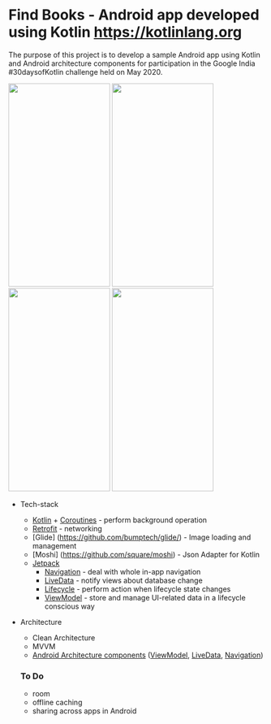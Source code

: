 # Find Books - Android app developed using Kotlin https://kotlinlang.org

The purpose of this project is to develop a sample Android app using Kotlin and Android architecture components for participation in the Google India #30daysofKotlin challenge held on May 2020.

<img src="https://user-images.githubusercontent.com/39544287/83970445-5ed8b080-a8f3-11ea-978f-5fb525d418eb.png" width="200" height="400"> <img src="https://user-images.githubusercontent.com/39544287/83970441-5da78380-a8f3-11ea-9095-c4eb762d14e8.png" width="200" height="400"> <img src="https://user-images.githubusercontent.com/39544287/83970438-5b452980-a8f3-11ea-982e-64d3e7ba317c.png" width="200" height="400"> <img src="https://user-images.githubusercontent.com/39544287/83970433-57190c00-a8f3-11ea-911f-c29bd3fba0be.png" width="200" height="400">

* Tech-stack
    * [Kotlin](https://kotlinlang.org/) + [Coroutines](https://kotlinlang.org/docs/reference/coroutines-overview.html) - perform background operation
    * [Retrofit](https://square.github.io/retrofit/) - networking
    * [Glide] (https://github.com/bumptech/glide/) - Image loading and management
    * [Moshi] (https://github.com/square/moshi) - Json Adapter for Kotlin
    * [Jetpack](https://developer.android.com/jetpack)
        * [Navigation](https://developer.android.com/topic/libraries/architecture/navigation/) - deal with whole in-app navigation
        * [LiveData](https://developer.android.com/topic/libraries/architecture/livedata) - notify views about database change
        * [Lifecycle](https://developer.android.com/topic/libraries/architecture/lifecycle) - perform action when lifecycle state changes
        * [ViewModel](https://developer.android.com/topic/libraries/architecture/viewmodel) - store and manage UI-related data in a lifecycle conscious way

* Architecture
    * Clean Architecture
    * MVVM
    * [Android Architecture components](https://developer.android.com/topic/libraries/architecture) ([ViewModel](https://developer.android.com/topic/libraries/architecture/viewmodel), [LiveData](https://developer.android.com/topic/libraries/architecture/livedata), [Navigation](https://developer.android.com/jetpack/androidx/releases/navigation))
 
 
  ### To Do
   * room
   * offline caching
   * sharing across apps in Android
